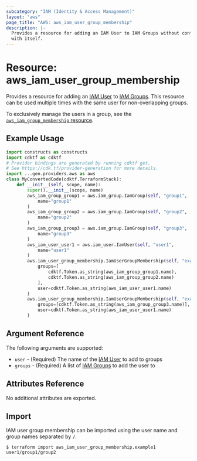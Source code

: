 ```yaml
---
subcategory: "IAM (Identity & Access Management)"
layout: "aws"
page_title: "AWS: aws_iam_user_group_membership"
description: |-
  Provides a resource for adding an IAM User to IAM Groups without conflicting
  with itself.
---
```


# Resource: aws_iam_user_group_membership

Provides a resource for adding an [IAM User][2] to [IAM Groups][1]. This
resource can be used multiple times with the same user for non-overlapping
groups.

To exclusively manage the users in a group, see the
[`aws_iam_group_membership` resource][3].

## Example Usage

```python
import constructs as constructs
import cdktf as cdktf
# Provider bindings are generated by running cdktf get.
# See https://cdk.tf/provider-generation for more details.
import ...gen.providers.aws as aws
class MyConvertedCode(cdktf.TerraformStack):
    def __init__(self, scope, name):
        super().__init__(scope, name)
        aws_iam_group_group1 = aws.iam_group.IamGroup(self, "group1",
            name="group1"
        )
        aws_iam_group_group2 = aws.iam_group.IamGroup(self, "group2",
            name="group2"
        )
        aws_iam_group_group3 = aws.iam_group.IamGroup(self, "group3",
            name="group3"
        )
        aws_iam_user_user1 = aws.iam_user.IamUser(self, "user1",
            name="user1"
        )
        aws.iam_user_group_membership.IamUserGroupMembership(self, "example1",
            groups=[
                cdktf.Token.as_string(aws_iam_group_group1.name),
                cdktf.Token.as_string(aws_iam_group_group2.name)
            ],
            user=cdktf.Token.as_string(aws_iam_user_user1.name)
        )
        aws.iam_user_group_membership.IamUserGroupMembership(self, "example2",
            groups=[cdktf.Token.as_string(aws_iam_group_group3.name)],
            user=cdktf.Token.as_string(aws_iam_user_user1.name)
        )
```

## Argument Reference

The following arguments are supported:

* `user` - (Required) The name of the [IAM User][2] to add to groups
* `groups` - (Required) A list of [IAM Groups][1] to add the user to

## Attributes Reference

No additional attributes are exported.

[1]: /docs/providers/aws/r/iam_group.html
[2]: /docs/providers/aws/r/iam_user.html
[3]: /docs/providers/aws/r/iam_group_membership.html

## Import

IAM user group membership can be imported using the user name and group names separated by `/`.

```
$ terraform import aws_iam_user_group_membership.example1 user1/group1/group2
```

<!-- cache-key: cdktf-0.17.0-pre.15 input-d15b569b55942567d29e2a884ea1d32fee046b29ac7cec509d9bf22fde730cdd -->